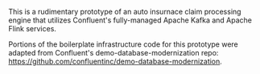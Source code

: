 This is a rudimentary prototype of an auto insurnace claim processing engine that utilizes Confluent's fully-managed Apache Kafka and Apache Flink services.

Portions of the boilerplate infrastructure code for this prototype were adapted from Confluent's demo-database-modernization repo: https://github.com/confluentinc/demo-database-modernization.

